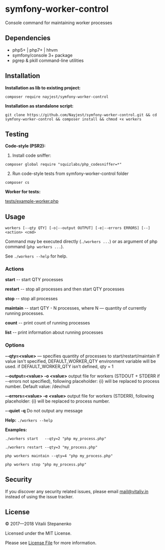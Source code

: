 symfony-worker-control
===

Console command for maintaining worker processes

## Dependencies

- php5+ | php7+ | hhvm
- symfony/console 3+ package
- pgrep & pkill  command-line utilities


## Installation

**Installation as lib to existing project:**

`composer require nayjest/symfony-worker-control`

**Installation as standalone script:**

`git clone https://github.com/Nayjest/symfony-worker-control.git && cd symfony-worker-control && composer install && chmod +x workers`


## Testing

**Code-style (PSR2):**

1) Install code sniffer: 

```composer global require "squizlabs/php_codesniffer=*"```

2) Run code-style tests from symfony-worker-control folder

`composer cs`

**Worker for tests:**

[tests/example-worker.php](https://github.com/Nayjest/symfony-worker-control/blob/master/tests/example-worker.php)
 
 
## Usage
`workers [--qty QTY] [-o|--output OUTPUT] [-e|--errors ERRORS] [--] <action> <cmd>`

Command may be executed directly (`./workers ...`) or as argument of php command (`php workers ...`).

See `./workers --help` for help.

### Actions

**start** -- start QTY processes

**restart** -- stop all processes and then start QTY processes

**stop** -- stop all processes

**maintain** -- start QTY - N processes, where N &mdash; quantity of currently running processes.

**count** -- print count of running processes

**list** -- print information about running processes


### Options

**--qty=\<value\>** &mdash; specifies quantity of processes to start/restart/maintain
If value isn't specified, DEFAULT_WORKER_QTY environment variable will be used.
if DEFAULT_WORKER_QTY isn't defined, qty = 1

**--output=\<value\> -o \<value\>** output file for workers (STDOUT + STDERR if --errors not specified), following placeholder: {i} will be replaced to process number. Default value: /dev/null

**--errors=\<value\> -e \<value\>** output file for workers (STDERR), following placeholder: {i} will be replaced to process number.

**--quiet -q**  Do not output any message

**Help:**
`./workers --help`

**Examples:**

`./workers start   --qty=2 "php my_process.php"`

`./workers restart --qty=3 "my_process.php"`

`php workers maintain --qty=4 "php my_process.php"`

`php workers stop "php my_process.php"`


## Security

If you discover any security related issues, please email mail@vitaliy.in instead of using the issue tracker.


## License

© 2017&mdash;2018 Vitalii Stepanenko

Licensed under the MIT License. 

Please see [License File](LICENSE) for more information.
